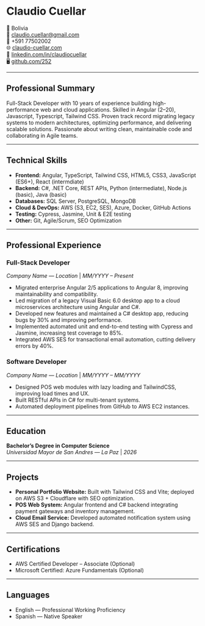 # Claudio Cuellar

📍 Bolivia  
📧 claudio.cuellar@gmail.com  
📱 +591 77502002  
🌐 [claudio-cuellar.com](https://claudio-cuellar.com)  
💼 [linkedin.com/in/claudiocuellar](https://linkedin.com/in/claudiocuellar)  
🖥 [github.com/252](https://github.com/claudio252)

---

## Professional Summary

Full-Stack Developer with 10 years of experience building high-performance web and cloud applications. Skilled in Angular (2–20), Javascript, Typescript, Tailwind CSS. Proven track record migrating legacy systems to modern architectures, optimizing performance, and delivering scalable solutions. Passionate about writing clean, maintainable code and collaborating in Agile teams.

---

## Technical Skills

- **Frontend:** Angular, TypeScript, Tailwind CSS, HTML5, CSS3, JavaScript (ES6+), React (intermdiate)    
- **Backend:** C#, .NET Core, REST APIs, Python (intermediate), Node.js (basic), Java (basic)  
- **Databases:** SQL Server, PostgreSQL, MongoDB  
- **Cloud & DevOps:** AWS (S3, EC2, SES), Azure, Docker, GitHub Actions  
- **Testing:** Cypress, Jasmine, Unit & E2E testing  
- **Other:** Git, Agile/Scrum, SEO Optimization  

---

## Professional Experience

### Full-Stack Developer  
*Company Name* — *Location* | *MM/YYYY – Present*  
- Migrated enterprise Angular 2/5 applications to Angular 8, improving maintainability and compatibility.  
- Led migration of a legacy Visual Basic 6.0 desktop app to a cloud microservices architecture using Angular and C#.  
- Developed new features and maintained a C# desktop app, reducing bugs by 30% and improving performance.  
- Implemented automated unit and end-to-end testing with Cypress and Jasmine, increasing test coverage to 85%.  
- Integrated AWS SES for transactional email automation, cutting delivery errors by 40%.

### Software Developer  
*Company Name* — *Location* | *MM/YYYY – MM/YYYY*  
- Designed POS web modules with lazy loading and TailwindCSS, improving load times and UX.  
- Built RESTful APIs in C# for multi-tenant systems.  
- Automated deployment pipelines from GitHub to AWS EC2 instances.

---

## Education

**Bachelor’s Degree in Computer Science**  
*Universidad Mayor de San Andres* — *La Paz* | *2026*

---

## Projects

- **Personal Portfolio Website:** Built with Tailwind CSS and Vite; deployed on AWS S3 + Cloudflare with SEO optimization.  
- **POS Web System:** Angular frontend and C# backend integrating payment gateways and inventory management.  
- **Cloud Email Service:** Developed automated notification system using AWS SES and Django backend.

---

## Certifications

- AWS Certified Developer – Associate (Optional)  
- Microsoft Certified: Azure Fundamentals (Optional)

---

## Languages

- English — Professional Working Proficiency  
- Spanish — Native Speaker  
